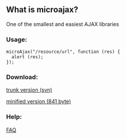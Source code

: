 ## What is microajax? ##
One of the smallest and easiest AJAX libraries

### Usage: ###
```
microAjax("/resource/url", function (res) {
  alert (res);
});
```

### Download: ###
[trunk version (svn)](http://microajax.googlecode.com/svn/trunk/microajax.js)

[minified version (841 byte)](http://microajax.googlecode.com/files/microajax.minified.js)

### Help: ###
[FAQ](FAQ.md)